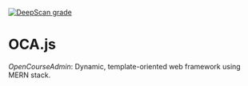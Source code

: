 [![DeepScan grade](https://deepscan.io/api/teams/15727/projects/18955/branches/477411/badge/grade.svg)](https://deepscan.io/dashboard#view=project&tid=15727&pid=18955&bid=477411)
# OCA.js
*OpenCourseAdmin*: Dynamic, template-oriented web framework using MERN stack.